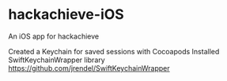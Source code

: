 # hackachieve-iOS
An iOS app for hackachieve


Created a Keychain for saved sessions with Cocoapods
Installed SwiftKeychainWrapper library
https://github.com/jrendel/SwiftKeychainWrapper
